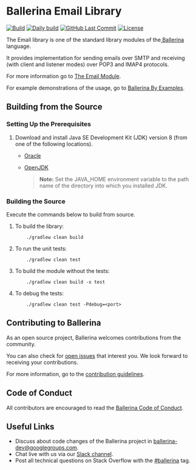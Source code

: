Ballerina Email Library
=======================

  [![Build](https://github.com/ballerina-platform/module-ballerina-email/workflows/Build%20master%20branch/badge.svg)](https://github.com/ballerina-platform/module-ballerina-email/actions?query=workflow%3ABuild)
  [![Daily build](https://github.com/ballerina-platform/module-ballerina-email/workflows/Daily%20build/badge.svg)](https://github.com/ballerina-platform/module-ballerina-email/actions?query=workflow%3A%22Daily+build%22)
  [![GitHub Last Commit](https://img.shields.io/github/last-commit/ballerina-platform/module-ballerina-email.svg)](https://github.com/ballerina-platform/module-ballerina-email/commits/master)
  [![License](https://img.shields.io/badge/License-Apache%202.0-blue.svg)](https://opensource.org/licenses/Apache-2.0)

The Email library is one of the standard library modules of the<a target="_blank" href="https://ballerina.io/"> Ballerina</a> language.

It provides implementation for sending emails over SMTP and receiving (with client and listener modes) over POP3 and IMAP4 protocols.

For more information go to [The Email Module](https://ballerina.io/swan-lake/learn/api-docs/ballerina/email/index.html).

For example demonstrations of the usage, go to [Ballerina By Examples](https://ballerina.io/swan-lake/learn/by-example/).

## Building from the Source

### Setting Up the Prerequisites

1. Download and install Java SE Development Kit (JDK) version 8 (from one of the following locations).

   * [Oracle](https://www.oracle.com/java/technologies/javase/javase-jdk8-downloads.html)

   * [OpenJDK](http://openjdk.java.net/install/index.html)

        > **Note:** Set the JAVA_HOME environment variable to the path name of the directory into which you installed JDK.
     
### Building the Source

Execute the commands below to build from source.

1. To build the library:

    ```shell script
        ./gradlew clean build
    ```

2. To run the unit tests:

    ```shell script
        ./gradlew clean test
    ```

3. To build the module without the tests:

    ```shell script
        ./gradlew clean build -x test
    ```

4. To debug the tests:

    ```shell script
        ./gradlew clean test -Pdebug=<port>
    ```

## Contributing to Ballerina

As an open source project, Ballerina welcomes contributions from the community. 

You can also check for [open issues](https://github.com/ballerina-platform/module-ballerina-email/issues) that interest you. We look forward to receiving your contributions.

For more information, go to the [contribution guidelines](https://github.com/ballerina-platform/ballerina-lang/blob/master/CONTRIBUTING.md).

## Code of Conduct

All contributors are encouraged to read the [Ballerina Code of Conduct](https://ballerina.io/code-of-conduct).

## Useful Links

* Discuss about code changes of the Ballerina project in [ballerina-dev@googlegroups.com](mailto:ballerina-dev@googlegroups.com).
* Chat live with us via our [Slack channel](https://ballerina.io/community/slack/).
* Post all technical questions on Stack Overflow with the [#ballerina](https://stackoverflow.com/questions/tagged/ballerina) tag.
